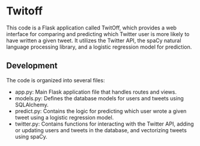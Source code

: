 # Twitoff
This code is a Flask application called TwitOff, which provides a web interface for comparing and predicting which Twitter user is more likely to have written a given tweet.
It utilizes the Twitter API, the spaCy natural language processing library, and a logistic regression model for prediction.

## Development
The code is organized into several files:

* app.py: Main Flask application file that handles routes and views.
* models.py: Defines the database models for users and tweets using SQLAlchemy.
* predict.py: Contains the logic for predicting which user wrote a given tweet using a logistic regression model.
* twitter.py: Contains functions for interacting with the Twitter API, adding or updating users and tweets in the database, and vectorizing tweets using spaCy.
